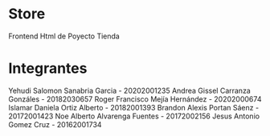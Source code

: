 # Store
Frontend Html de Poyecto Tienda

# Integrantes

Yehudi Salomon Sanabria Garcia         -        20202001235
Andrea Gissel Carranza Gonzáles        -        20182030657
Roger Francisco Mejía Hernández        -        20202000674
Islamar Daniela Ortiz Alberto          -        20182001393
Brandon Alexis Portan Sáenz            -        20172001423
Noe Alberto Alvarenga Fuentes          -        20172002156
Jesus Antonio Gomez Cruz               -        20162001734

